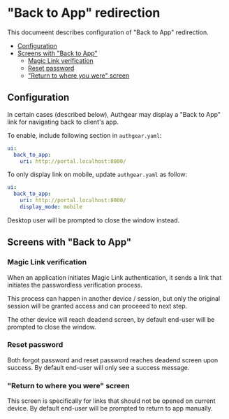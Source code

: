 # "Back to App" redirection

This documeent describes configuration of "Back to App" redirection.

- [Configuration](#configuration)
- [Screens with "Back to App"](#screens-with-back-to-app)
  - [Magic Link verification](#magic-link-verification)
  - [Reset password](#reset-password)
  - ["Return to where you were" screen](#return-to-where-you-were-screen)


## Configuration

In certain cases (described below), Authgear may display a "Back to App" link for navigating back to client's app.

To enable, include following section in `authgear.yaml`:

```yaml
ui:
  back_to_app:
    uri: http://portal.localhost:8000/
```

To only display link on mobile, update `authgear.yaml` as follow:

```yaml
ui:
  back_to_app:
    uri: http://portal.localhost:8000/
    display_mode: mobile
```

Desktop user will be prompted to close the window instead.

## Screens with "Back to App"

### Magic Link verification

When an application initiates Magic Link authentication, it sends a link that initiates the passwordless verification process.

This process can happen in another device / session, but only the original session will be granted access and can proceeed to next step.

The other device will reach deadend screen, by default end-user will be prompted to close the window.

### Reset password

Both forgot password and reset password reaches deadend screen upon success. By default end-user will only see a success message.

### "Return to where you were" screen

This screen is specifically for links that should not be opened on current device. By default end-user will be prompted to return to app manually.
